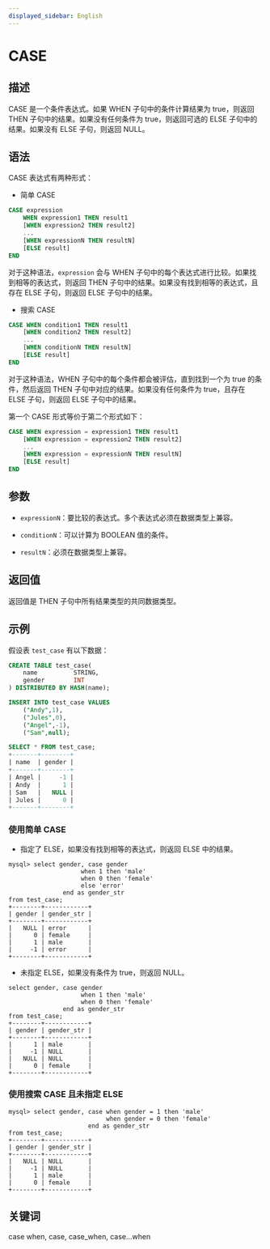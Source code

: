 ```yaml
---
displayed_sidebar: English
---
```


# CASE

## 描述

CASE 是一个条件表达式。如果 WHEN 子句中的条件计算结果为 true，则返回 THEN 子句中的结果。如果没有任何条件为 true，则返回可选的 ELSE 子句中的结果。如果没有 ELSE 子句，则返回 NULL。

## 语法

CASE 表达式有两种形式：

- 简单 CASE

```SQL
CASE expression
    WHEN expression1 THEN result1
    [WHEN expression2 THEN result2]
    ...
    [WHEN expressionN THEN resultN]
    [ELSE result]
END
```

对于这种语法，`expression` 会与 WHEN 子句中的每个表达式进行比较。如果找到相等的表达式，则返回 THEN 子句中的结果。如果没有找到相等的表达式，且存在 ELSE 子句，则返回 ELSE 子句中的结果。

- 搜索 CASE

```SQL
CASE WHEN condition1 THEN result1
    [WHEN condition2 THEN result2]
    ...
    [WHEN conditionN THEN resultN]
    [ELSE result]
END
```

对于这种语法，WHEN 子句中的每个条件都会被评估，直到找到一个为 true 的条件，然后返回 THEN 子句中对应的结果。如果没有任何条件为 true，且存在 ELSE 子句，则返回 ELSE 子句中的结果。

第一个 CASE 形式等价于第二个形式如下：

```SQL
CASE WHEN expression = expression1 THEN result1
    [WHEN expression = expression2 THEN result2]
    ...
    [WHEN expression = expressionN THEN resultN]
    [ELSE result]
END
```

## 参数

- `expressionN`：要比较的表达式。多个表达式必须在数据类型上兼容。

- `conditionN`：可以计算为 BOOLEAN 值的条件。

- `resultN`：必须在数据类型上兼容。

## 返回值

返回值是 THEN 子句中所有结果类型的共同数据类型。

## 示例

假设表 `test_case` 有以下数据：

```SQL
CREATE TABLE test_case(
    name          STRING,
    gender        INT
) DISTRIBUTED BY HASH(name);

INSERT INTO test_case VALUES
    ("Andy",1),
    ("Jules",0),
    ("Angel",-1),
    ("Sam",null);

SELECT * FROM test_case;
+-------+--------+
| name  | gender |
+-------+--------+
| Angel |     -1 |
| Andy  |      1 |
| Sam   |   NULL |
| Jules |      0 |
+-------+--------+
```

### 使用简单 CASE

- 指定了 ELSE，如果没有找到相等的表达式，则返回 ELSE 中的结果。

```plain
mysql> select gender, case gender 
                    when 1 then 'male'
                    when 0 then 'female'
                    else 'error'
               end as gender_str
from test_case;
+--------+------------+
| gender | gender_str |
+--------+------------+
|   NULL | error      |
|      0 | female     |
|      1 | male       |
|     -1 | error      |
+--------+------------+
```

- 未指定 ELSE，如果没有条件为 true，则返回 NULL。

```plain
select gender, case gender 
                    when 1 then 'male'
                    when 0 then 'female'
               end as gender_str
from test_case;
+--------+------------+
| gender | gender_str |
+--------+------------+
|      1 | male       |
|     -1 | NULL       |
|   NULL | NULL       |
|      0 | female     |
+--------+------------+
```

### 使用搜索 CASE 且未指定 ELSE

```plain
mysql> select gender, case when gender = 1 then 'male'
                           when gender = 0 then 'female'
                      end as gender_str
from test_case;
+--------+------------+
| gender | gender_str |
+--------+------------+
|   NULL | NULL       |
|     -1 | NULL       |
|      1 | male       |
|      0 | female     |
+--------+------------+
```

## 关键词

case when, case, case_when, case...when
